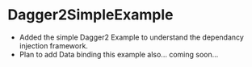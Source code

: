 # Dagger2SimpleExample
- Added the simple Dagger2 Example to understand the dependancy injection framework.
-  Plan to add Data binding this example also... coming soon...
